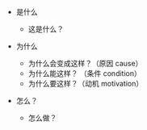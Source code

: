 - 是什么
	- 这是什么？

- 为什么
	- 为什么会变成这样？（原因 cause）
	- 为什么能这样？ （条件 condition）
	- 为什么要这样？（动机 motivation）

- 怎么？
	- 怎么做？
